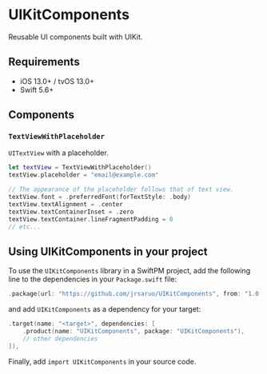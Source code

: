 # UIKitComponents

Reusable UI components built with UIKit.

## Requirements

- iOS 13.0+ / tvOS 13.0+
- Swift 5.6+

## Components

### `TextViewWithPlaceholder`

`UITextView` with a placeholder.

```swift
let textView = TextViewWithPlaceholder()
textView.placeholder = "email@example.com"

// The appearance of the placeholder follows that of text view.
textView.font = .preferredFont(forTextStyle: .body)
textView.textAlignment = .center
textView.textContainerInset = .zero
textView.textContainer.lineFragmentPadding = 0
// etc...
```

## Using UIKitComponents in your project

To use the `UIKitComponents` library in a SwiftPM project, add the following line to the dependencies in your `Package.swift` file:

```swift
.package(url: "https://github.com/jrsaruo/UIKitComponents", from: "1.0.0"),
```

and add `UIKitComponents` as a dependency for your target:

```swift
.target(name: "<target>", dependencies: [
    .product(name: "UIKitComponents", package: "UIKitComponents"),
    // other dependencies
]),
```

Finally, add `import UIKitComponents` in your source code.

